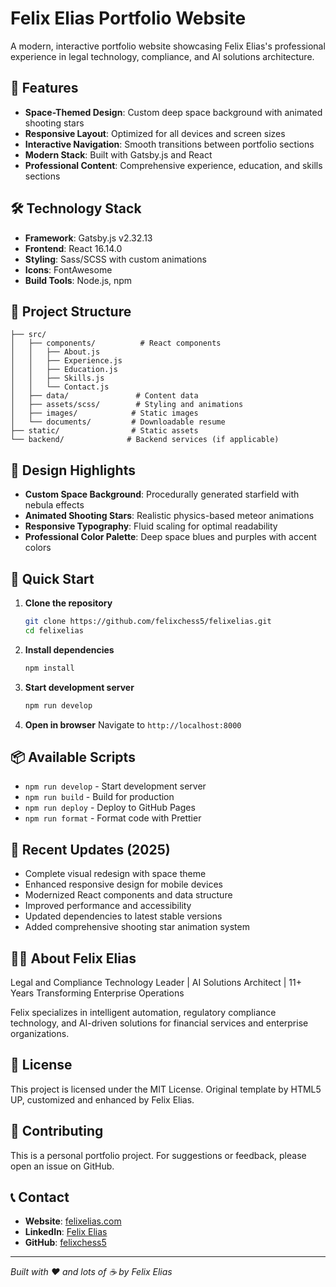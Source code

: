 # Felix Elias Portfolio Website

A modern, interactive portfolio website showcasing Felix Elias's professional experience in legal technology, compliance, and AI solutions architecture.

## 🚀 Features

- **Space-Themed Design**: Custom deep space background with animated shooting stars
- **Responsive Layout**: Optimized for all devices and screen sizes
- **Interactive Navigation**: Smooth transitions between portfolio sections
- **Modern Stack**: Built with Gatsby.js and React
- **Professional Content**: Comprehensive experience, education, and skills sections

## 🛠️ Technology Stack

- **Framework**: Gatsby.js v2.32.13
- **Frontend**: React 16.14.0
- **Styling**: Sass/SCSS with custom animations
- **Icons**: FontAwesome
- **Build Tools**: Node.js, npm

## 📁 Project Structure

```
├── src/
│   ├── components/          # React components
│   │   ├── About.js
│   │   ├── Experience.js
│   │   ├── Education.js
│   │   ├── Skills.js
│   │   └── Contact.js
│   ├── data/               # Content data
│   ├── assets/scss/        # Styling and animations
│   ├── images/            # Static images
│   └── documents/         # Downloadable resume
├── static/                # Static assets
└── backend/              # Backend services (if applicable)
```

## 🎨 Design Highlights

- **Custom Space Background**: Procedurally generated starfield with nebula effects
- **Animated Shooting Stars**: Realistic physics-based meteor animations
- **Responsive Typography**: Fluid scaling for optimal readability
- **Professional Color Palette**: Deep space blues and purples with accent colors

## 🚀 Quick Start

1. **Clone the repository**
   ```bash
   git clone https://github.com/felixchess5/felixelias.git
   cd felixelias
   ```

2. **Install dependencies**
   ```bash
   npm install
   ```

3. **Start development server**
   ```bash
   npm run develop
   ```

4. **Open in browser**
   Navigate to `http://localhost:8000`

## 📦 Available Scripts

- `npm run develop` - Start development server
- `npm run build` - Build for production
- `npm run deploy` - Deploy to GitHub Pages
- `npm run format` - Format code with Prettier

## 🌟 Recent Updates (2025)

- Complete visual redesign with space theme
- Enhanced responsive design for mobile devices
- Modernized React components and data structure
- Improved performance and accessibility
- Updated dependencies to latest stable versions
- Added comprehensive shooting star animation system

## 👨‍💻 About Felix Elias

Legal and Compliance Technology Leader | AI Solutions Architect | 11+ Years Transforming Enterprise Operations

Felix specializes in intelligent automation, regulatory compliance technology, and AI-driven solutions for financial services and enterprise organizations.

## 📄 License

This project is licensed under the MIT License. Original template by HTML5 UP, customized and enhanced by Felix Elias.

## 🤝 Contributing

This is a personal portfolio project. For suggestions or feedback, please open an issue on GitHub.

## 📞 Contact

- **Website**: [felixelias.com](https://felixelias.com)
- **LinkedIn**: [Felix Elias](https://www.linkedin.com/in/felixelias/)
- **GitHub**: [felixchess5](https://github.com/felixchess5)

---

*Built with ❤️ and lots of ☕ by Felix Elias*